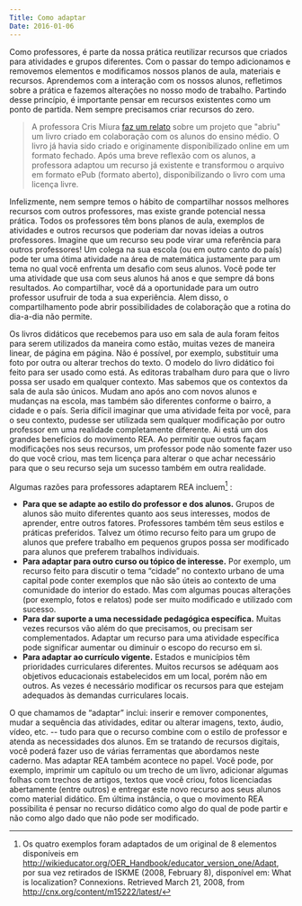 ```yaml
---
Title: Como adaptar
Date: 2016-01-06
---
```

Como professores, é parte da nossa prática reutilizar recursos que
criados para atividades e grupos diferentes. Com o passar do tempo
adicionamos e removemos elementos e modificamos nossos planos de aula,
materiais e recursos. Aprendemos com a interação com os nossos alunos,
refletimos sobre a prática e fazemos alterações no nosso modo de
trabalho. Partindo desse princípio, é importante pensar em recursos
existentes como um ponto de partida. Nem sempre precisamos criar
recursos do zero.

>A professora Cris Miura [faz um relato](abrindo_livro) sobre um projeto que "abriu" um livro criado em colaboração
com os alunos do ensino médio. O livro já havia sido criado e
originamente disponibilizado online em um formato fechado. Após uma
breve reflexão com os alunos, a professora adaptou um recurso já
existente e transformou o arquivo em formato ePub (formato aberto),
disponibilizando o livro com uma licença livre.

Infelizmente, nem sempre temos o hábito de compartilhar nossos melhores
recursos com outros professores, mas existe grande potencial nessa
prática. Todos os professores têm bons planos de aula, exemplos de
atividades e outros recursos que poderiam dar novas ideias a outros
professores. Imagine que um recurso seu pode virar uma referência para
outros professores! Um colega na sua escola (ou em outro canto do país)
pode ter uma ótima atividade na área de matemática justamente para um
tema no qual você enfrenta um desafio com seus alunos. Você pode ter uma
atividade que usa com seus alunos há anos e que sempre dá bons
resultados. Ao compartilhar, você dá a oportunidade para um outro
professor usufruir de toda a sua experiência. Alem disso, o
compartilhamento pode abrir possibilidades de colaboração que a rotina
do dia-a-dia não permite.

Os livros didáticos que recebemos para uso em sala de aula foram feitos
para serem utilizados da maneira como estão, muitas vezes de maneira
linear, de página em página. Não é possível, por exemplo, substituir uma
foto por outra ou alterar trechos do texto. O modelo do livro didático
foi feito para ser usado como está. As editoras trabalham duro para que
o livro possa ser usado em qualquer contexto. Mas sabemos que os
contextos da sala de aula são únicos. Mudam ano após ano com novos
alunos e mudanças na escola, mas também são diferentes conforme o
bairro, a cidade e o país. Seria difícil imaginar que uma atividade
feita por você, para o seu contexto, pudesse ser utilizada sem qualquer
modificação por outro professor em uma realidade completamente
diferente. Ai está um dos grandes benefícios do movimento REA. Ao
permitir que outros façam modificações nos seus recursos, um professor
pode não somente fazer uso do que você criou, mas tem licença para
alterar o que achar necessário para que o seu recurso seja um sucesso
também em outra realidade.

Algumas razões para professores adaptarem REA incluem[^1] :

-   **Para que se adapte ao estilo do professor e dos alunos.** Grupos
    de alunos são muito diferentes quanto aos seus interesses, modos de
    aprender, entre outros fatores. Professores também têm seus estilos
    e práticas preferidos. Talvez um ótimo recurso feito para um grupo
    de alunos que prefere trabalho em pequenos grupos possa ser
    modificado para alunos que preferem trabalhos individuais.
-   **Para adaptar para outro curso ou tópico de interesse.** Por
    exemplo, um recurso feito para discutir o tema “cidade” no contexto
    urbano de uma capital pode conter exemplos que não são úteis ao
    contexto de uma comunidade do interior do estado. Mas com algumas
    poucas alterações (por exemplo, fotos e relatos) pode ser muito
    modificado e utilizado com sucesso.
-   **Para dar suporte a uma necessidade pedagógica específica.** Muitas
    vezes recursos vão além do que precisamos, ou precisam
    ser complementados. Adaptar um recurso para uma atividade específica
    pode significar aumentar ou diminuir o escopo do recurso em si.
-   **Para adaptar ao currículo vigente.** Estados e municípios têm
    prioridades curriculares diferentes. Muitos recursos se adéquam aos
    objetivos educacionais estabelecidos em um local, porém não
    em outros. As vezes é necessário modificar os recursos para que
    estejam adequados às demandas curriculares locais.

O que chamamos de “adaptar” inclui: inserir e remover componentes, mudar
a sequência das atividades, editar ou alterar imagens, texto, áudio,
vídeo, etc. -- tudo para que o recurso combine com o estilo de professor
e atenda as necessidades dos alunos. Em se tratando de recursos
digitais, você poderá fazer uso de várias ferramentas que abordamos
neste caderno. Mas adaptar REA também acontece no papel. Você pode, por
exemplo, imprimir um capítulo ou um trecho de um livro, adicionar
algumas folhas com trechos de artigos, textos que você criou, fotos
licenciadas abertamente (entre outros) e entregar este novo recurso aos
seus alunos como material didático. Em última instância, o que o
movimento REA possibilita é pensar no recurso didático como algo do qual
de pode partir e não como algo dado que não pode ser modificado.

[^1]: Os quatro exemplos foram adaptados de um original de 8 elementos
    disponíveis em
    <http://wikieducator.org/OER_Handbook/educator_version_one/Adapt>,
    por sua vez retirados de ISKME (2008, February 8), disponível em:
    What is localization? Connexions. Retrieved March 21, 2008, from
    <http://cnx.org/content/m15222/latest/>
